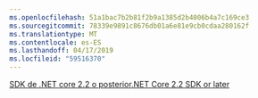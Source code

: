 ```yaml
---
ms.openlocfilehash: 51a1bac7b2b81f2b9a1385d2b4006b4a7c169ce3
ms.sourcegitcommit: 78339e9891c8676db01a6e81e9cb0cdaa280162f
ms.translationtype: MT
ms.contentlocale: es-ES
ms.lasthandoff: 04/17/2019
ms.locfileid: "59516370"
---
```

[<span data-ttu-id="5cec8-101">SDK de .NET core 2.2 o posterior</span><span class="sxs-lookup"><span data-stu-id="5cec8-101">.NET Core 2.2 SDK or later</span></span>](https://www.microsoft.com/net/download/all)

